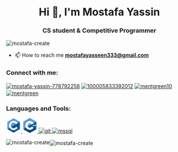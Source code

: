 <h1 align="center">Hi 👋, I'm Mostafa Yassin</h1>
<h3 align="center">CS student & Competitive Programmer</h3>

<p align="left"> <img src="https://komarev.com/ghpvc/?username=mostafa-create&label=Profile%20views&color=0e75b6&style=flat" alt="mostafa-create" /> </p>

- 📫 How to reach me **mostafayasseen333@gmail.com**

<h3 align="left">Connect with me:</h3>
<p align="left">
<a href="https://linkedin.com/in/mostafa-yassin-778792258" target="blank"><img align="center" src="https://raw.githubusercontent.com/rahuldkjain/github-profile-readme-generator/master/src/images/icons/Social/linked-in-alt.svg" alt="mostafa-yassin-778792258" height="30" width="40" /></a>
<a href="https://fb.com/100005833392012" target="blank"><img align="center" src="https://raw.githubusercontent.com/rahuldkjain/github-profile-readme-generator/master/src/images/icons/Social/facebook.svg" alt="100005833392012" height="30" width="40" /></a>
<a href="https://www.codechef.com/users/mentgreen10" target="blank"><img align="center" src="https://cdn.jsdelivr.net/npm/simple-icons@3.1.0/icons/codechef.svg" alt="mentgreen10" height="30" width="40" /></a>
<a href="https://codeforces.com/profile/mentgreen" target="blank"><img align="center" src="https://raw.githubusercontent.com/rahuldkjain/github-profile-readme-generator/master/src/images/icons/Social/codeforces.svg" alt="mentgreen" height="30" width="40" /></a>
</p>

<h3 align="left">Languages and Tools:</h3>
<p align="left"> <a href="https://www.cprogramming.com/" target="_blank" rel="noreferrer"> <img src="https://raw.githubusercontent.com/devicons/devicon/master/icons/c/c-original.svg" alt="c" width="40" height="40"/> </a> <a href="https://www.w3schools.com/cpp/" target="_blank" rel="noreferrer"> <img src="https://raw.githubusercontent.com/devicons/devicon/master/icons/cplusplus/cplusplus-original.svg" alt="cplusplus" width="40" height="40"/> </a> <a href="https://git-scm.com/" target="_blank" rel="noreferrer"> <img src="https://www.vectorlogo.zone/logos/git-scm/git-scm-icon.svg" alt="git" width="40" height="40"/> </a> <a href="https://www.microsoft.com/en-us/sql-server" target="_blank" rel="noreferrer"> <img src="https://www.svgrepo.com/show/303229/microsoft-sql-server-logo.svg" alt="mssql" width="40" height="40"/> </a> </p>

<p><img align="left" src="https://github-readme-stats.vercel.app/api/top-langs?username=mostafa-create&show_icons=true&locale=en&layout=compact" alt="mostafa-create" /></p>


<p><img align="center" src="https://github-readme-streak-stats.herokuapp.com/?user=mostafa-create&" alt="mostafa-create" /></p>
